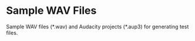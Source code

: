 # Sample WAV Files
Sample WAV files (\*.wav) and Audacity projects (\*.aup3) for generating test files.